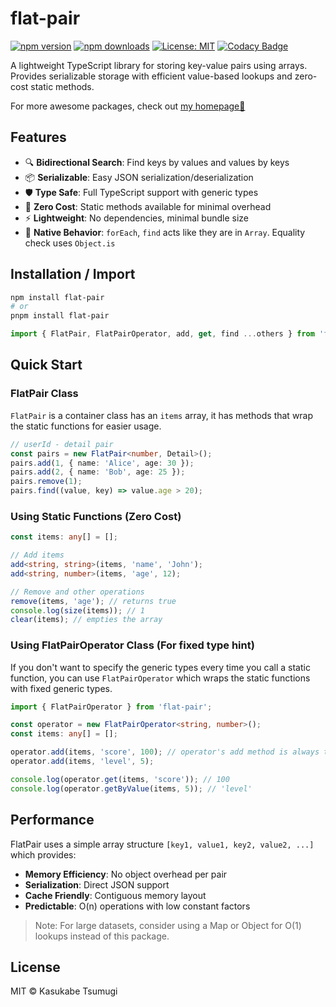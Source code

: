 # flat-pair

[![npm version](https://img.shields.io/npm/v/flat-pair.svg)](https://www.npmjs.com/package/flat-pair) [![npm downloads](http://img.shields.io/npm/dm/flat-pair.svg)](https://npmcharts.com/compare/flat-pair,token-types?start=1200&interval=30)
[![License: MIT](https://img.shields.io/badge/License-MIT-yellow.svg)](https://opensource.org/licenses/MIT) [![Codacy Badge](https://api.codacy.com/project/badge/Grade/59dd6795e61949fb97066ca52e6097ef)](https://www.codacy.com/app/Borewit/flat-pair?utm_source=github.com&utm_medium=referral&utm_content=Borewit/flat-pair&utm_campaign=Badge_Grade)

A lightweight TypeScript library for storing key-value pairs using arrays. Provides serializable storage with efficient value-based lookups and zero-cost static methods.

For more awesome packages, check out [my homepage💛](https://baendlorel.github.io/?repoType=npm)

## Features

- 🔍 **Bidirectional Search**: Find keys by values and values by keys
- 📦 **Serializable**: Easy JSON serialization/deserialization
- 🛡️ **Type Safe**: Full TypeScript support with generic types
- 🎯 **Zero Cost**: Static methods available for minimal overhead
- ⚡ **Lightweight**: No dependencies, minimal bundle size
- 🌲 **Native Behavior**: `forEach`, `find` acts like they are in `Array`. Equality check uses `Object.is`

## Installation / Import

```bash
npm install flat-pair
# or
pnpm install flat-pair
```

```typescript
import { FlatPair, FlatPairOperator, add, get, find ...others } from 'flat-pair';
```

## Quick Start

### FlatPair Class

`FlatPair` is a container class has an `items` array, it has methods that wrap the static functions for easier usage.

```typescript
// userId - detail pair
const pairs = new FlatPair<number, Detail>();
pairs.add(1, { name: 'Alice', age: 30 });
pairs.add(2, { name: 'Bob', age: 25 });
pairs.remove(1);
pairs.find((value, key) => value.age > 20);
```

### Using Static Functions (Zero Cost)

```typescript
const items: any[] = [];

// Add items
add<string, string>(items, 'name', 'John');
add<string, number>(items, 'age', 12);

// Remove and other operations
remove(items, 'age'); // returns true
console.log(size(items)); // 1
clear(items); // empties the array
```

### Using FlatPairOperator Class (For fixed type hint)

If you don't want to specify the generic types every time you call a static function, you can use `FlatPairOperator` which wraps the static functions with fixed generic types.

```typescript
import { FlatPairOperator } from 'flat-pair';

const operator = new FlatPairOperator<string, number>();
const items: any[] = [];

operator.add(items, 'score', 100); // operator's add method is always typed
operator.add(items, 'level', 5);

console.log(operator.get(items, 'score')); // 100
console.log(operator.getByValue(items, 5)); // 'level'
```

## Performance

FlatPair uses a simple array structure `[key1, value1, key2, value2, ...]` which provides:

- **Memory Efficiency**: No object overhead per pair
- **Serialization**: Direct JSON support
- **Cache Friendly**: Contiguous memory layout
- **Predictable**: O(n) operations with low constant factors

> Note: For large datasets, consider using a Map or Object for O(1) lookups instead of this package.

## License

MIT © Kasukabe Tsumugi
